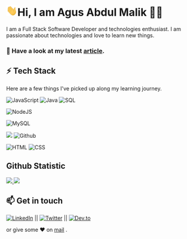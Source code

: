 # <img src="https://raw.githubusercontent.com/ABSphreak/ABSphreak/master/gifs/Hi.gif" width="30px">Hi, I am Agus Abdul Malik 👨‍💻

I am a Full Stack Software Developer and technologies enthusiast. I am passionate about technologies and love to learn new things.

### 🔭 Have a look at my latest [article](https://malikagus.blogspot.com/).


## ⚡ Tech Stack

Here are a few things I've picked up along my learning journey.


  ![JavaScript](https://img.shields.io/badge/JavaScript-F7DF1E?style=for-the-badge&logo=javascript&logoColor=black) ![Java](https://img.shields.io/badge/Java-ED8B00?style=for-the-badge&logo=java&logoColor=white) ![SQL](https://img.shields.io/badge/-SQL-000?style=for-the-badge&logo=MySQL&logoColor=4479A1)
  
 ![NodeJS](https://img.shields.io/badge/Node.js-43853D?style=for-the-badge&logo=node.js&logoColor=white)

 ![MySQL](https://img.shields.io/badge/MySQL-00000F?style=for-the-badge&logo=mysql&logoColor=white)

 ![](https://img.shields.io/badge/git%20-%23F05033.svg?&style=for-the-badge&logo=git&logoColor=white)  ![Github](https://img.shields.io/badge/github%20-%23121011.svg?&style=for-the-badge&logo=github&logoColor=white)
 
 ![HTML](https://img.shields.io/badge/HTML5-E34F26?style=for-the-badge&logo=html5&logoColor=white) ![CSS](https://img.shields.io/badge/CSS-239120?&style=for-the-badge&logo=css3&logoColor=white)
 
## Github Statistic
<p align="left">
<a href="https://github.com/magusabdul">
  <img height="180em" src="https://github-readme-stats-eight-theta.vercel.app/api?username=magusabdul&show_icons=true&theme=algolia&include_all_commits=true&count_private=true"/>
  <img height="180em" src="https://github-readme-stats-eight-theta.vercel.app/api/top-langs/?username=magusabdul&layout=compact&langs_count=8&theme=algolia"/>
</a>
</p> 

## 📫 Get in touch
[![LinkedIn](https://img.shields.io/badge/LinkedIn-0077B5?style=for-the-badge&logo=linkedin&logoColor=white)](https://in.linkedin.com/in/agus-abdul-malik) || [![Twitter](https://img.shields.io/badge/Twitter-1DA1F2?style=for-the-badge&logo=twitter&logoColor=white)](https://twitter.com/magusabdul) || [![Dev.to](https://img.shields.io/badge/dev.to-0A0A0A?style=for-the-badge&logo=dev.to&logoColor=white)](https://dev.to/magusabdul)


 or give some ♥ on [mail](mailto:magusabdul@gmail.com) .
